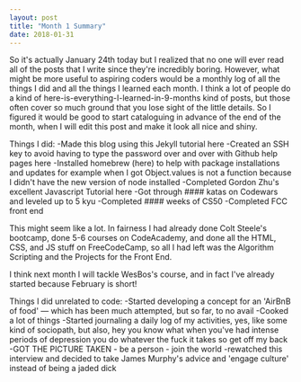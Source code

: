 ```yaml
---
layout: post
title: "Month 1 Summary"
date: 2018-01-31
---
```


So it's actually January 24th today but I realized that no one will ever read all of the posts that I write since they're incredibly boring. However, what might be more useful to aspiring coders would be a monthly log of all the things I did and all the things I learned each month. I think a lot of people do a kind of here-is-everything-I-learned-in-9-months kind of posts, but those often cover so much ground that you lose sight of the little details. So I figured it would be good to start cataloguing in advance of the end of the month, when I will edit this post and make it look all nice and shiny.


Things I did:
-Made this blog using this Jekyll tutorial here
-Created an SSH key to avoid having to type the password over and over with Github help pages here
-Installed homebrew (here) to help with package installations and updates for example when I got Object.values is not a function because I didn't have the new version of node installed
-Completed Gordon Zhu's excellent Javascript Tutorial here
-Got through #### katas on Codewars and leveled up to 5 kyu
-Completed #### weeks of CS50
-Completed FCC front end

This might seem like a lot. In fairness I had already done Colt Steele's bootcamp, done 5-6 courses on CodeAcademy, and done all the HTML, CSS, and JS stuff on FreeCodeCamp, so all I had left was the Algorithm Scripting and the Projects for the Front End. 

I think next month I will tackle WesBos's course, and in fact I've already started because February is short!




Things I did unrelated to code:
-Started developing a concept for an 'AirBnB of food' — which has been much attempted, but so far, to no avail
-Cooked a lot of things
-Started journaling a daily log of my activities, yes, like some kind of sociopath, but also, hey you know what when you've had intense periods of depression you do whatever the fuck it takes so get off my back
-GOT THE PICTURE TAKEN - be a person - join the world
-rewatched this interview and decided to take James Murphy's advice and 'engage culture' instead of being a jaded dick 